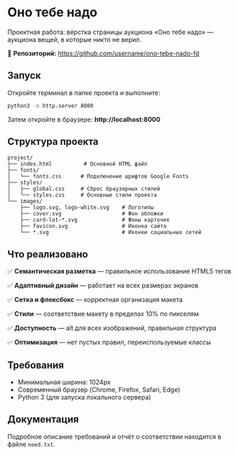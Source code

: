 # Оно тебе надо

Проектная работа: вёрстка страницы аукциона «Оно тебе надо» — аукциона вещей, в которые никто не верил.

🔗 **Репозиторий:** https://github.com/username/ono-tebe-nado-fd

## Запуск

Откройте терминал в папке проекта и выполните:

```bash
python3 -m http.server 8000
```

Затем откройте в браузере: **http://localhost:8000**

## Структура проекта

```
project/
├── index.html          # Основной HTML файл
├── fonts/
│   └── fonts.css      # Подключение шрифтов Google Fonts
├── styles/
│   ├── global.css     # Сброс браузерных стилей
│   └── styles.css     # Основные стили проекта
└── images/
    ├── logo.svg, logo-white.svg    # Логотипы
    ├── cover.svg                   # Фон обложки
    ├── card-lot-*.svg              # Фоны карточек
    ├── favicon.svg                 # Иконка сайта
    └── *.svg                       # Иконки социальных сетей
```

## Что реализовано

✅ **Семантическая разметка** — правильное использование HTML5 тегов

✅ **Адаптивный дизайн** — работает на всех размерах экранов

✅ **Сетка и флексбокс** — корректная организация макета

✅ **Стили** — соответствие макету в пределах 10% по пикселям

✅ **Доступность** — alt для всех изображений, правильная структура

✅ **Оптимизация** — нет пустых правил, переиспользуемые классы

## Требования

- Минимальная ширина: 1024px
- Современный браузер (Chrome, Firefox, Safari, Edge)
- Python 3 (для запуска локального сервера)

## Документация

Подробное описание требований и отчёт о соответствии находится в файле `need.txt`.
